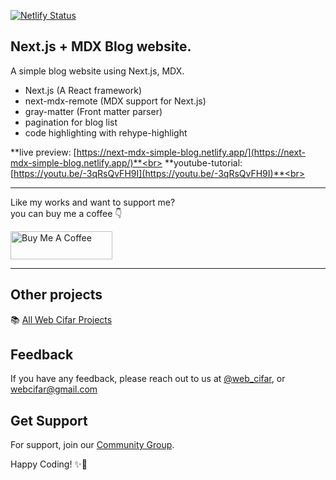 [![Netlify Status](https://api.netlify.com/api/v1/badges/8c63bac5-882a-41ab-ada5-15c3214927f0/deploy-status)](https://app.netlify.com/sites/next-mdx-simple-blog/deploys)

## Next.js + MDX Blog website.

A simple blog website using Next.js, MDX.

- Next.js (A React framework)
- next-mdx-remote (MDX support for Next.js)
- gray-matter (Front matter parser)
- pagination for blog list
- code highlighting with rehype-highlight

**live preview: [https://next-mdx-simple-blog.netlify.app/](https://next-mdx-simple-blog.netlify.app/)**<br>
**youtube-tutorial: [https://youtu.be/-3qRsQvFH9I](https://youtu.be/-3qRsQvFH9I)**<br>

---

Like my works and want to support me? <br>
you can buy me a coffee 👇

<a href="https://www.buymeacoffee.com/shaifarfan08" target="_blank"><img src="https://cdn.buymeacoffee.com/buttons/v2/default-blue.png" alt="Buy Me A Coffee" style="height: 45px !important;width: 162.75px !important;" ></a>

---

## Other projects

📚 [All Web Cifar Projects][wc-projects]

## Feedback

If you have any feedback, please reach out to us at [@web_cifar][wc-ig], or webcifar@gmail.com

## Get Support

For support, join our [Community Group][wc-fb-group].

Happy Coding! ✨🚀

[arfan-ig]: http://instagram.com/shaifarfan08
[wc-ig]: http://instagram.com/web_cifar
[wc-projects]: https://github.com/ShaifArfan/wc-project-tutorials
[wc-fb-group]: https://www.facebook.com/groups/webcifar
